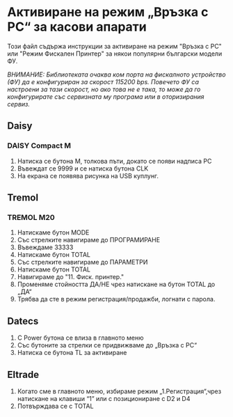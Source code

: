 # Активиране на режим „Връзка с PC“ за касови апарати

Този файл съдържа инструкции за активиране на режим "Връзка с PC" или "Режим Фискален Принтер" за някои популярни български модели ФУ.

*ВНИМАНИЕ: Библиотеката очаква ком порта на фискалното устройство (ФУ) да е конфигуриран за скорост 115200 bps. Повечето ФУ са настроени за тази скорост, но ако това не е така, то може да го конфигурирате със сервизната му програма или в оторизирания сервиз.*

## Daisy

### DAISY Compact M 

1. Натиска се бутона М, толкова пъти, докато се появи надписа PC
2. Въвеждат се 9999 и се натиска бутона CLK
3. На екрана се появява рисунка на USB куплунг.

## Tremol
 
### TREMOL M20

1. Натискаме бутон MODE
2. Със стрелките навигираме до ПРОГРАМИРАНЕ
3. Въвеждаме 33333
4. Натискаме бутон TOTAL
5. Със стрелките навигираме до ПАРАМЕТРИ
6. Натискаме бутон TOTAL
7. Навигираме до "11. Фиск. принтер."
8. Променяме стойността ДА/НЕ чрез натискане на бутон TOTAL до „ДА“
9. Трябва да сте в режим регистрация/продажби, логнати с парола. 

## Datecs

1. С Power бутона се влиза в главното меню
2. Със бутоните за стрелки се придвижваме до „Връзка с РС“
3. Натиска се бутона TL за активиране

## Eltrade

1. Когато сме в главното меню, избираме режим „1.Регистрация“,чрез натискане на клавиши “1”  или с позициониране с D2 и D4
2. Потвърждава се с TOTAL
